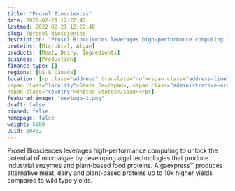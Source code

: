 ```yaml
---
title: "Prosel Biosciences"
date: 2022-02-21 12:22:40
lastmod: 2022-02-21 12:22:40
slug: /prosel-biosciences
description: "Prosel Biosciences leverages high-performance computing to unlock the potential of microalgae by developing algal technologies that produce  industrial enzymes and plant-based food proteins. Algaexpress™ produces alternative meat, dairy and plant-based proteins up to 10x higher yields compared to wild type yields."
proteins: [Microbial, Algae]
products: [Meat, Dairy, Ingredients]
business: [Production]
finance_type: []
regions: [US & Canada]
location: [<p class="address" translate="no"><span class="address-line1">Paseo del Sol 3900</span><br>
<span class="locality">Santa Fe</span>, <span class="administrative-area">New Mexico</span> <span class="postal-code">87507</span><br>
<span class="country">United States</span></p>]
featured_image: "newlogo-1.png"
draft: false
pinned: false
homepage: false
weight: 5000
uuid: 10452
---
```

<p>Prosel Biosciences leverages high-performance computing to unlock the potential of microalgae by developing algal technologies that produce  industrial enzymes and plant-based food proteins. Algaexpress™ produces alternative meat, dairy and plant-based proteins up to 10x higher yields compared to wild type yields.</p>
